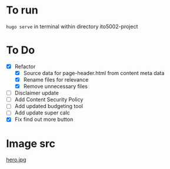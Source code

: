# To run
`hugo serve` in terminal within directory ito5002-project

# To Do
- [x] Refactor
    - [x] Source data for page-header.html from content meta data
    - [x] Rename files for relevance
    - [x] Remove unnecessary files
- [ ] Disclaimer update
- [ ] Add Content Security Policy
- [ ] Add updated budgeting tool
- [ ] Add update super calc
- [x] Fix find out more button

# Image src
[hero.jpg](https://www.pexels.com/photo/brunette-relaxing-with-rose-on-chair-15781480/)